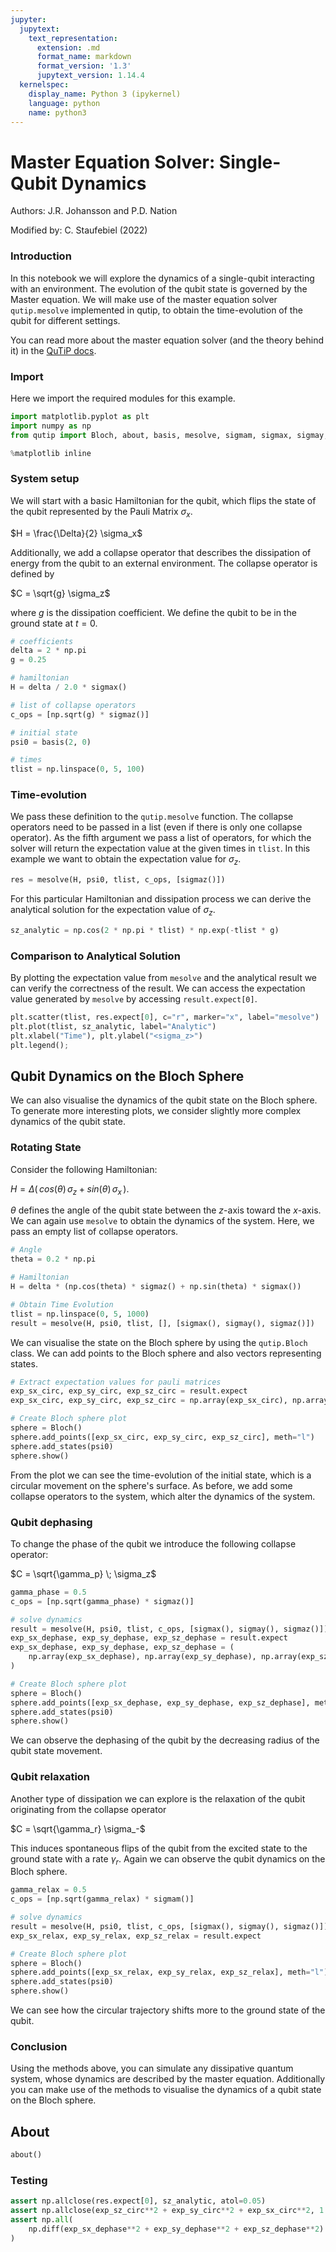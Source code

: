 ```yaml
---
jupyter:
  jupytext:
    text_representation:
      extension: .md
      format_name: markdown
      format_version: '1.3'
      jupytext_version: 1.14.4
  kernelspec:
    display_name: Python 3 (ipykernel)
    language: python
    name: python3
---
```


# Master Equation Solver: Single-Qubit Dynamics

Authors: J.R. Johansson and P.D. Nation

Modified by: C. Staufebiel (2022)

### Introduction
In this notebook we will explore the dynamics of a single-qubit interacting with an environment. The evolution of the qubit state is governed by the Master equation. We will make use of the master equation solver `qutip.mesolve` implemented in qutip, to obtain the time-evolution of the qubit for different settings.

You can read more about the master equation solver (and the theory behind it) in the [QuTiP docs](https://qutip.org/docs/latest/apidoc/functions.html?highlight=sesolve#module-qutip.sesolve).

### Import
Here we import the required modules for this example.

```python
import matplotlib.pyplot as plt
import numpy as np
from qutip import Bloch, about, basis, mesolve, sigmam, sigmax, sigmay, sigmaz

%matplotlib inline
```

### System setup
We will start with a basic Hamiltonian for the qubit, which flips the state of the qubit represented by the Pauli Matrix $\sigma_x$.

$H = \frac{\Delta}{2} \sigma_x$

Additionally, we add a collapse operator that describes the dissipation of energy from the qubit to an external environment. The collapse operator is defined by

$C = \sqrt{g} \sigma_z$

where $g$ is the dissipation coefficient.
We define the qubit to be in the ground state at $t=0$.

```python
# coefficients
delta = 2 * np.pi
g = 0.25

# hamiltonian
H = delta / 2.0 * sigmax()

# list of collapse operators
c_ops = [np.sqrt(g) * sigmaz()]

# initial state
psi0 = basis(2, 0)

# times
tlist = np.linspace(0, 5, 100)
```

### Time-evolution
We pass these definition to the `qutip.mesolve` function. The collapse operators need to be passed in a list (even if there is only one collapse operator). As the fifth argument we pass a list of operators, for which the solver will return the expectation value at the given times in `tlist`. In this example we want to obtain the expectation value for $\sigma_z$.

```python
res = mesolve(H, psi0, tlist, c_ops, [sigmaz()])
```

For this particular Hamiltonian and dissipation process we can derive the analytical solution for the expectation value of $\sigma_z$.

```python
sz_analytic = np.cos(2 * np.pi * tlist) * np.exp(-tlist * g)
```

### Comparison to Analytical Solution
By plotting the expectation value from `mesolve` and the analytical result we can verify the correctness of the result. We can access the expectation value generated by `mesolve` by accessing `result.expect[0]`.

```python
plt.scatter(tlist, res.expect[0], c="r", marker="x", label="mesolve")
plt.plot(tlist, sz_analytic, label="Analytic")
plt.xlabel("Time"), plt.ylabel("<sigma_z>")
plt.legend();
```

## Qubit Dynamics on the Bloch Sphere

We can also visualise the dynamics of the qubit state on the Bloch sphere. To generate more interesting plots, we consider slightly more complex dynamics of the qubit state.

### Rotating State

Consider the following Hamiltonian: 

$H = \Delta ( \, cos(\theta) \, \sigma_z + sin(\theta) \, \sigma_x  \, )$.

$\theta$ defines the angle of the qubit state between the $z$-axis toward the $x$-axis. We can again use `mesolve` to obtain the dynamics of the system. Here, we pass an empty list of collapse operators.

```python
# Angle
theta = 0.2 * np.pi

# Hamiltonian
H = delta * (np.cos(theta) * sigmaz() + np.sin(theta) * sigmax())

# Obtain Time Evolution
tlist = np.linspace(0, 5, 1000)
result = mesolve(H, psi0, tlist, [], [sigmax(), sigmay(), sigmaz()])
```

We can visualise the state on the Bloch sphere by using the `qutip.Bloch` class. We can add points to the Bloch sphere and also vectors representing states.

```python
# Extract expectation values for pauli matrices
exp_sx_circ, exp_sy_circ, exp_sz_circ = result.expect
exp_sx_circ, exp_sy_circ, exp_sz_circ = np.array(exp_sx_circ), np.array(exp_sy_circ), np.array(exp_sz_circ)

# Create Bloch sphere plot
sphere = Bloch()
sphere.add_points([exp_sx_circ, exp_sy_circ, exp_sz_circ], meth="l")
sphere.add_states(psi0)
sphere.show()
```

From the plot we can see the time-evolution of the initial state, which is a circular movement on the sphere's surface. As before, we add some collapse operators to the system, which alter the dynamics of the system. 

### Qubit dephasing

To change the phase of the qubit we introduce the following collapse operator:

$C = \sqrt{\gamma_p} \; \sigma_z$

```python
gamma_phase = 0.5
c_ops = [np.sqrt(gamma_phase) * sigmaz()]

# solve dynamics
result = mesolve(H, psi0, tlist, c_ops, [sigmax(), sigmay(), sigmaz()])
exp_sx_dephase, exp_sy_dephase, exp_sz_dephase = result.expect
exp_sx_dephase, exp_sy_dephase, exp_sz_dephase = (
    np.array(exp_sx_dephase), np.array(exp_sy_dephase), np.array(exp_sz_dephase)
)

# Create Bloch sphere plot
sphere = Bloch()
sphere.add_points([exp_sx_dephase, exp_sy_dephase, exp_sz_dephase], meth="l")
sphere.add_states(psi0)
sphere.show()
```

We can observe the dephasing of the qubit by the decreasing radius of the qubit state movement.

### Qubit relaxation

Another type of dissipation we can explore is the relaxation of the qubit originating from the collapse operator

$C = \sqrt{\gamma_r} \sigma_-$

This induces spontaneous flips of the qubit from the excited state to the ground state with a rate $\gamma_r$. Again we can observe the qubit dynamics on the Bloch sphere.

```python
gamma_relax = 0.5
c_ops = [np.sqrt(gamma_relax) * sigmam()]

# solve dynamics
result = mesolve(H, psi0, tlist, c_ops, [sigmax(), sigmay(), sigmaz()])
exp_sx_relax, exp_sy_relax, exp_sz_relax = result.expect

# Create Bloch sphere plot
sphere = Bloch()
sphere.add_points([exp_sx_relax, exp_sy_relax, exp_sz_relax], meth="l")
sphere.add_states(psi0)
sphere.show()
```

We can see how the circular trajectory shifts more to the ground state of the qubit. 

### Conclusion
Using the methods above, you can simulate any dissipative quantum system, whose dynamics are described by the master equation. Additionally you can make use of the methods to visualise the dynamics of a qubit state on the Bloch sphere.

## About

```python
about()
```

### Testing

```python
assert np.allclose(res.expect[0], sz_analytic, atol=0.05)
assert np.allclose(exp_sz_circ**2 + exp_sy_circ**2 + exp_sx_circ**2, 1.0)
assert np.all(
    np.diff(exp_sx_dephase**2 + exp_sy_dephase**2 + exp_sz_dephase**2) <= 0
)
```
